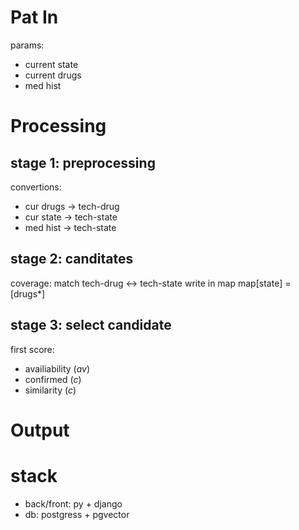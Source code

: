 # Pat In
params:
- current state
- current drugs
- med hist
# Processing
## stage 1: preprocessing
convertions:
- cur drugs -> tech-drug
- cur state -> tech-state
- med hist  -> tech-state

## stage 2: canditates
coverage:
match tech-drug <-> tech-state write in map
map\[state\] = \[drugs*\]

## stage 3: select candidate
first score:
- availiability ($av$)
- confirmed ($c$)
- similarity ($c$)

# Output

# stack
- back/front: py + django
- db: postgress + pgvector
